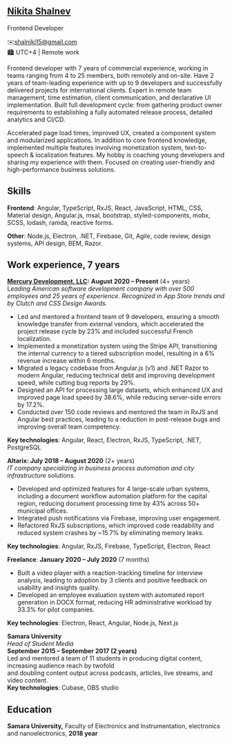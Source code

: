 ## [**Nikita Shalnev**](https://www.linkedin.com/in/nikita-shalnev/)
Frontend Developer
 
✉️shalniki15@gmail.com  
🏙️ UTC+4 | Remote work

Frontend developer with 7 years of commercial experience, working in teams ranging from 4 to 25 members, both remotely and on-site. Have 2 years of team-leading experience with up to 9 developers and successfully delivered projects for international clients. Expert in remote team management, time estimation, client communication, and declarative UI implementation. Built full development cycle: from gathering product owner requirements to establishing a fully automated release process, detailed analytics and CI/CD. 

Accelerated page load times, improved UX, created a component system and modularized applications. In addition to core frontend knowledge, implemented multiple features involving monetization system, text-to-speech & localization features. My hobby is coaching young developers and sharing my experience with them. Focused on creating user-friendly and high-performance business solutions.

## Skills

**Frontend**: Angular, TypeScript, RxJS, React, JavaScript, HTML, CSS, Material design, Angular.js, msal, bootstrap, styled-components, mobx, SCSS, lodash, ramda, reactive forms.

**Other**: Node.js, Electron, .NET, Firebase, Git, Agile, code review, design systems, API design, BEM, Razor.

## Work experience, 7 years

[**Mercury Development, LLC**](http://www.mercdev.com/)**:** **August 2020 – Present** (4+ years)  
L*eading American software development company with over 500 employees and 25 years of experience. Recognized in App Store trends and by Clutch and CSS Design Awards.*

* Led and mentored a frontend team of 9 developers, ensuring a smooth knowledge transfer from external vendors, which accelerated the project release cycle by 23% and included successful French localization.  
* Implemented a monetization system using the Stripe API, transitioning the internal currency to a tiered subscription model, resulting in a 6% revenue increase within 6 months.  
* Migrated a legacy codebase from Angular.js (v1) and .NET Razor to modern Angular, reducing technical debt and improving development speed, while cutting bug reports by 29%.  
* Designed an API for processing large datasets, which enhanced UX and improved page load speed by 38.6%, while reducing server-side errors by 17.2%.  
* Conducted over 150 code reviews and mentored the team in RxJS and Angular best practices, leading to a reduction in post-release bugs and improving overall team competency.

**Key technologies**: Angular, React, Electron, RxJS, TypeScript, .NET, PostgreSQL

**Altarix: July 2018 – August 2020** (2+ years)  
*IT company specializing in business process automation and city infrastructure solutions.*

* Developed and optimized features for 4 large-scale urban systems, including a document workflow automation platform for the capital region, reducing document processing time by 43% across 50+ municipal offices.  
* Integrated push notifications via Firebase, improving user engagement.  
* Refactored RxJS subscriptions, which improved code readability and reduced system crashes by \~15.7% by eliminating memory leaks.

**Key technologies**: Angular, RxJS, Firebase, TypeScript, Electron, React

**Freelance**: **January 2020 – July 2020** (7 months)

* Built a video player with a reaction-tracking timeline for interview analysis, leading to adoption by 3 clients and positive feedback on usability and insights quality.  
* Developed an employee evaluation system with automated report generation in DOCX format, reducing HR administrative workload by 33.3% for pilot companies.

**Key technologies**: Electron, React, Angular, Node.js, Next.js

**Samara University**  
*Head of Student Media*  
**September 2015 – September 2017 (2 years)**  
Led and mentored a team of 11 students in producing digital content, increasing audience reach by twofold  
 and doubling content output across podcasts, articles, live streams, and video content.  
**Key technologies**: Сubase, OBS studio

## Education

**Samara University,** Faculty of Electronics and Instrumentation, electronics and nanoelectronics, **2018 year**
